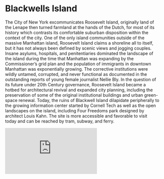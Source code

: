 # Blackwells Island

The City of New York excommunicates Roosevelt Island, originally land of the Lenape then turned farmland at the hands of the Dutch, for most of its history which contrasts its comfortable suburban disposition within the context of the city. One of the only island communities outside of the massive Manhattan island, Roosevelt Island claims a shoreline all to itself, but it has not always been defined by scenic views and jogging couples. Insane asylums, hospitals, and penitentiaries dominated the landscape of the island during the time that Manhattan was expanding by the Commissioner’s grid plan and the population of immigrants in downtown Manhattan was exponentially growing. The corrective institutions were wildly untamed, corrupted, and never functional as documented in the outstanding reports of young female journalist Nellie Bly. In the question of its future under 20th Century governance, Roosevelt Island became a hotbed for architectural revival and expanded city planning, including the preservation of some of the original institutional buildings and urban green-space renewal. Today, the ruins of Blackwell Island dilapidate peripherally to the growing information center started by Cornell Tech as well as the open landscapes on the island, including Four Freedoms park designed by architect Louis Kahn. The site is more accessible and favorable to visit today and can be reached by tram, subway, and ferry. 

![](https://images.nypl.org/index.php?id=810131&t=w)
